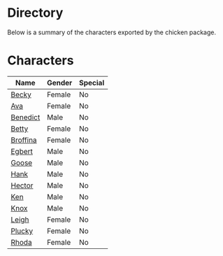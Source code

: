 # Directory
Below is a summary of the characters exported by the chicken package.
# Characters
|Name|Gender|Special|
|---|---|---|
|[Becky](./character/chicken/becky.go)|Female|No|
|[Ava](./character/chicken/ava.go)|Female|No|
|[Benedict](./character/chicken/benedict.go)|Male|No|
|[Betty](./character/chicken/betty.go)|Female|No|
|[Broffina](./character/chicken/broffina.go)|Female|No|
|[Egbert](./character/chicken/egbert.go)|Male|No|
|[Goose](./character/chicken/goose.go)|Male|No|
|[Hank](./character/chicken/hank.go)|Male|No|
|[Hector](./character/chicken/hector.go)|Male|No|
|[Ken](./character/chicken/ken.go)|Male|No|
|[Knox](./character/chicken/knox.go)|Male|No|
|[Leigh](./character/chicken/leigh.go)|Female|No|
|[Plucky](./character/chicken/plucky.go)|Female|No|
|[Rhoda](./character/chicken/rhoda.go)|Female|No|
